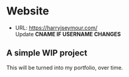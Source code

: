 # Website

* URL: https://harryjseymour.com/  
  Update **CNAME IF USERNAME CHANGES**
  
## A simple WIP project

This will be turned into my portfolio, over time.
